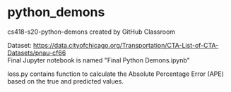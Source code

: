 # python_demons
cs418-s20-python-demons created by GitHub Classroom

Dataset: https://data.cityofchicago.org/Transportation/CTA-List-of-CTA-Datasets/pnau-cf66  
Final Jupyter notebook is named "Final Python Demons.ipynb"

loss.py contains function to calculate the Absolute Percentage Error (APE) based on the true and predicted values.  
